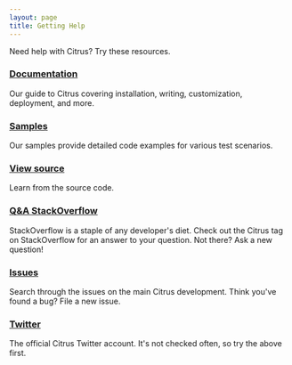 ```yaml
---
layout: page
title: Getting Help
---
```


Need help with Citrus? Try these resources.

### [Documentation](${context.path}/docs/home/)

Our guide to Citrus covering installation, writing, customization, deployment, and more.

### [Samples](${context.path}/samples/)

Our samples provide detailed code examples for various test scenarios.

### [View source](https://github.com/citrusframework/citrus)

Learn from the source code.

### [Q&A StackOverflow](https://stackoverflow.com/questions/tagged/citrus-framework)

StackOverflow is a staple of any developer's diet. Check out the Citrus tag
on StackOverflow for an answer to your question. Not there? Ask a new
question!

### [Issues](https://github.com/citrusframework/citrus/issues)

Search through the issues on the main Citrus development. Think you've
found a bug? File a new issue.

### [Twitter](https://twitter.com/citrus_test)

The official Citrus Twitter account. It's not checked often, so try the
above first.
